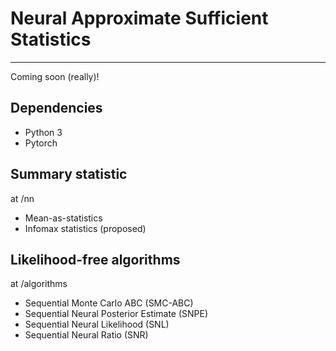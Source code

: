 # Neural Approximate Sufficient Statistics

-------------------------------------------------------------------------

Coming soon (really)!


## Dependencies
* Python 3
* Pytorch


## Summary statistic
at /nn
* Mean-as-statistics
* Infomax statistics (proposed)


## Likelihood-free algorithms
at /algorithms
* Sequential Monte Carlo ABC (SMC-ABC)
* Sequential Neural Posterior Estimate (SNPE)
* Sequential Neural Likelihood (SNL)
* Sequential Neural Ratio (SNR)

